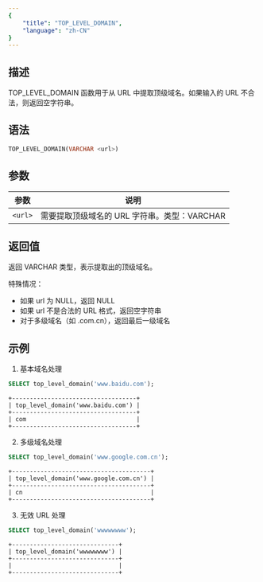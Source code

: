 ```yaml
---
{
    "title": "TOP_LEVEL_DOMAIN",
    "language": "zh-CN"
}
---
```


<!-- 
Licensed to the Apache Software Foundation (ASF) under one
or more contributor license agreements.  See the NOTICE file
distributed with this work for additional information
regarding copyright ownership.  The ASF licenses this file
to you under the Apache License, Version 2.0 (the
"License"); you may not use this file except in compliance
with the License.  You may obtain a copy of the License at

  http://www.apache.org/licenses/LICENSE-2.0

Unless required by applicable law or agreed to in writing,
software distributed under the License is distributed on an
"AS IS" BASIS, WITHOUT WARRANTIES OR CONDITIONS OF ANY
KIND, either express or implied.  See the License for the
specific language governing permissions and limitations
under the License.
-->


## 描述

TOP_LEVEL_DOMAIN 函数用于从 URL 中提取顶级域名。如果输入的 URL 不合法，则返回空字符串。

## 语法

```sql
TOP_LEVEL_DOMAIN(VARCHAR <url>)
```

## 参数
| 参数 | 说明                                         |
| ---- | -------------------------------------------- |
| `<url>` | 需要提取顶级域名的 URL 字符串。类型：VARCHAR |

## 返回值

返回 VARCHAR 类型，表示提取出的顶级域名。

特殊情况：
- 如果 url 为 NULL，返回 NULL
- 如果 url 不是合法的 URL 格式，返回空字符串
- 对于多级域名（如 .com.cn），返回最后一级域名

## 示例

1. 基本域名处理
```sql
SELECT top_level_domain('www.baidu.com');
```
```text
+-----------------------------------+
| top_level_domain('www.baidu.com') |
+-----------------------------------+
| com                               |
+-----------------------------------+
```

2. 多级域名处理
```sql
SELECT top_level_domain('www.google.com.cn');
```
```text
+---------------------------------------+
| top_level_domain('www.google.com.cn') |
+---------------------------------------+
| cn                                    |
+---------------------------------------+
```

3. 无效 URL 处理
```sql
SELECT top_level_domain('wwwwwwww');
```
```text
+------------------------------+
| top_level_domain('wwwwwwww') |
+------------------------------+
|                              |
+------------------------------+
```